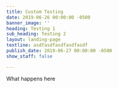 ```yaml
---
title: Custom Testing
date: 2019-06-26 00:00:00 -0500
banner_image: ''
heading: Testing 1
sub_heading: Testing 2
layout: landing-page
textline: asdfasdfasdfasdfasdf
publish_date: 2019-06-27 00:00:00 -0500
show_staff: false

---
```

What happens here